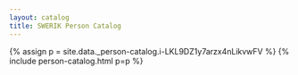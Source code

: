 ```yaml
---
layout: catalog
title: SWERIK Person Catalog
---
```

{% assign p = site.data._person-catalog.i-LKL9DZ1y7arzx4nLikvwFV %}
{% include person-catalog.html p=p %}

